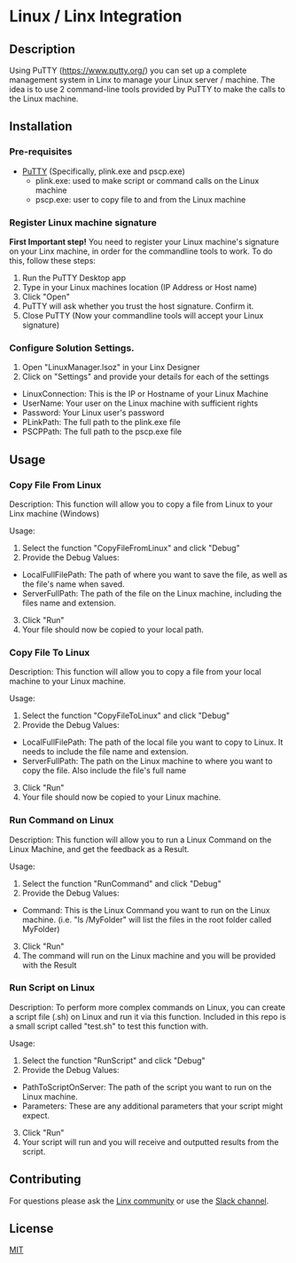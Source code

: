 # Linux / Linx Integration

## Description
Using PuTTY (https://www.putty.org/) you can set up a complete management system in Linx to manage your Linux server / machine. The idea is to use 2 command-line tools provided by PuTTY to make the calls to the Linux machine.

## Installation
### Pre-requisites
- [PuTTY](https://www.chiark.greenend.org.uk/~sgtatham/putty/latest.html) (Specifically, plink.exe and pscp.exe)
    - plink.exe: used to make script or command calls on the Linux machine
    - pscp.exe: user to copy file to and from the Linux machine


### Register Linux machine signature
**First Important step!** You need to register your Linux machine's signature on your Linx machine, in order for the commandline tools to work. To do this, follow these steps:

1. Run the PuTTY Desktop app
1. Type in your Linux machines location (IP Address or Host name)
1. Click "Open"
1. PuTTY will ask whether you trust the host signature. Confirm it.
1. Close PuTTY (Now your commandline tools will accept your Linux signature)

### Configure Solution Settings.

1. Open "LinuxManager.lsoz" in your Linx Designer
1. Click on "Settings" and provide your details for each of the settings
- LinuxConnection: This is the IP or Hostname of your Linux Machine
- UserName: Your user on the Linux machine with sufficient rights
- Password: Your Linux user's password
- PLinkPath: The full path to the plink.exe file
- PSCPPath: The full path to the pscp.exe file


## Usage

### Copy File From Linux
Description: This function will allow you to copy a file from Linux to your Linx machine (Windows)

Usage:

1. Select the function "CopyFileFromLinux" and click "Debug"
2. Provide the Debug Values:
- LocalFullFilePath: The path of where you want to save the file, as well as the file's name when saved.
- ServerFullPath: The path of the file on the Linux machine, including the files name and extension.
3. Click "Run"
4. Your file should now be copied to your local path.

### Copy File To Linux
Description: This function will allow you to copy a file from your local machine to your Linux machine.

Usage:

1. Select the function "CopyFileToLinux" and click "Debug"
2. Provide the Debug Values:
- LocalFullFilePath: The path of the local file you want to copy to Linux. It needs to include the file name and extension.
- ServerFullPath: The path on the Linux machine to where you want to copy the file. Also include the file's full name
3. Click "Run"
4. Your file should now be copied to your Linux machine.

### Run Command on Linux
Description: This function will allow you to run a Linux Command on the Linux Machine, and get the feedback as a Result.

Usage:

1. Select the function "RunCommand" and click "Debug"
2. Provide the Debug Values:
- Command: This is the Linux Command you want to run on the Linux machine. (i.e. "ls /MyFolder" will list the files in the root folder called MyFolder) 
3. Click "Run"
4. The command will run on the Linux machine and you will be provided with the Result

### Run Script on Linux
Description: To perform more complex commands on Linux, you can create a script file (.sh) on Linux and run it via this function. Included in this repo is a small script called "test.sh" to test this function with.

Usage:

1. Select the function "RunScript" and click "Debug"
2. Provide the Debug Values:
- PathToScriptOnServer: The path of the script you want to run on the Linux machine. 
- Parameters: These are any additional parameters that your script might expect.
3. Click "Run"
4. Your script will run and you will receive and outputted results from the script.

## Contributing

For questions please ask the [Linx community](https://linx/software/community) or use the [Slack channel](https://linxsoftware.slack.com/archives/C01FLBC1XNX). 

## License

[MIT](https://github.com/linx-software/template-repo/blob/main/LICENSE.txt)